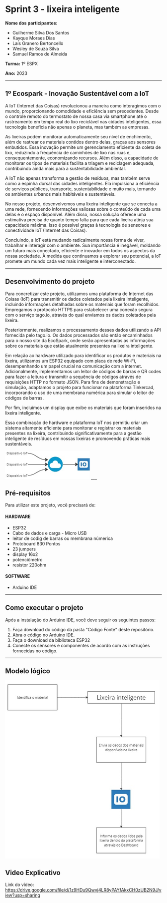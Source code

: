 

# Sprint 3 - lixeira inteligente

**Nome dos participantes:**

- Guilherme Silva Dos Santos
- Kayque Moraes Dias
- Laís Granero Bertoncello
- Wesley de Souza Silva
- Samuel Ramos de Almeida

**Turma:** 1º ESPX

**Ano:** 2023
___

## 1º Ecospark - Inovação Sustentável com a IoT 

A IoT (Internet das Coisas) revolucionou a maneira como interagimos com o mundo, proporcionando comodidade e eficiência sem precedentes. Desde o controle remoto do termostato de nossa casa via smartphone até o rastreamento em tempo real do lixo reciclável nas cidades inteligentes, essa tecnologia beneficia não apenas o planeta, mas também as empresas.

As lixeiras podem monitorar automaticamente seu nível de enchimento, além de rastrear os materiais contidos dentro delas, graças aos sensores embutidos. Essa inovação permite um gerenciamento eficiente da coleta de lixo, reduzindo a frequência de caminhões de lixo nas ruas e, consequentemente, economizando recursos. Além disso, a capacidade de monitorar os tipos de materiais facilita a triagem e reciclagem adequada, contribuindo ainda mais para a sustentabilidade ambiental.

A IoT não apenas transforma a gestão de resíduos, mas também serve como a espinha dorsal das cidades inteligentes. Ela impulsiona a eficiência de serviços públicos, transporte, sustentabilidade e muito mais, tornando os ambientes urbanos mais habitáveis e sustentáveis.

No nosso projeto, desenvolvemos uma lixeira inteligente que se conecta a uma rede, fornecendo informações valiosas sobre o conteúdo de cada uma delas e o espaço disponível. Além disso, nossa solução oferece uma estimativa precisa de quanto tempo falta para que cada lixeira atinja sua capacidade máxima. Isso é possível graças à tecnologia de sensores e conectividade IoT (Internet das Coisas).

Concluindo, a IoT está mudando radicalmente nossa forma de viver, trabalhar e interagir com o ambiente. Sua importância é inegável, moldando um futuro mais conectado, eficiente e inovador em todos os aspectos da nossa sociedade. À medida que continuamos a explorar seu potencial, a IoT promete um mundo cada vez mais inteligente e interconectado.
___


## Desenvolvimento do projeto

Para concretizar este projeto, utilizamos uma plataforma de Internet das Coisas (IoT) para transmitir os dados coletados pela lixeira inteligente, incluindo informações detalhadas sobre os materiais que foram recolhidos. Empregamos o protocolo HTTPS para estabelecer uma conexão segura com o serviço tago.io, através do qual enviamos os dados coletados pela lixeira.

Posteriormente, realizamos o processamento desses dados utilizando a API fornecida pelo tago.io. Os dados processados são então encaminhados para o nosso site da EcoSpark, onde serão apresentadas as informações sobre os materiais que estão atualmente presentes na lixeira inteligente.

Em relação ao hardware utilizado para identificar os produtos e materiais na lixeira, utilizamos um ESP32 equipado com placa de rede Wi-Fi, desempenhando um papel crucial na comunicação com a internet. Adicionalmente, implementamos um leitor de códigos de barras e QR codes para fazer a leitura e transmitir a sequência de códigos através de requisições HTTP no formato JSON. Para fins de demonstração e simulação, adaptamos o projeto para funcionar na plataforma Tinkercad, incorporando o uso de uma membrana numérica para simular o leitor de códigos de barras.

Por fim, incluímos um display que exibe os materiais que foram inseridos na lixeira inteligente.

Essa combinação de hardware e plataforma IoT nos permitiu criar um sistema altamente eficiente para monitorar e registrar os materiais presentes na lixeira, contribuindo significativamente para a gestão inteligente de resíduos em nossas lixeiras e promovendo práticas mais sustentáveis.



<img src="img/arquitetura.jpg">
___
   
## Pré-requisitos

Para utilizar este projeto, você precisará de:

   #### HARDWARE  

   - ESP32
   - Cabo de dados e carga - Micro USB
   - leitor de codig de barras ou membrana númerica
   - Protoboard 830 Pontos
   - 23 jumpers
   - display 16x2
   - potenciômetro
   - resistor 220ohm

   #### SOFTWARE 

   - Arduino IDE

   
___
## Como executar o projeto

Após a instalação do Arduíno IDE, você deve seguir os seguintes passos:

1. Faça download do código da pasta "Código Fonte" deste repositório.
2. Abra o código no Arduino IDE.
4. Faça o download da biblioteca ESP32
3. Conecte os sensores e componentes de acordo com as instruções fornecidas no código.

____

## Modelo lógico  

<img src="img/modelo_logico.jpg">

## Video Explicativo
Link do vídeo: https://drive.google.com/file/d/1z9HDu9Qwvj4LR8yPAYfAkxCH0zUB2N9J/view?usp=sharing

